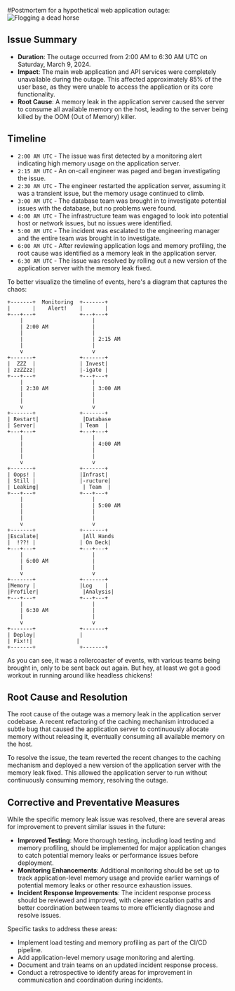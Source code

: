 #Postmortem for a hypothetical web application outage:
![Flogging a dead horse](post-mortem-meetings.jpg)

## Issue Summary

- **Duration**: The outage occurred from 2:00 AM to 6:30 AM UTC on Saturday, March 9, 2024.
- **Impact**: The main web application and API services were completely unavailable during the outage. This affected approximately 85% of the user base, as they were unable to access the application or its core functionality.
- **Root Cause**: A memory leak in the application server caused the server to consume all available memory on the host, leading to the server being killed by the OOM (Out of Memory) killer.

## Timeline

- `2:00 AM UTC` - The issue was first detected by a monitoring alert indicating high memory usage on the application server.
- `2:15 AM UTC` - An on-call engineer was paged and began investigating the issue.
- `2:30 AM UTC` - The engineer restarted the application server, assuming it was a transient issue, but the memory usage continued to climb.
- `3:00 AM UTC` - The database team was brought in to investigate potential issues with the database, but no problems were found.
- `4:00 AM UTC` - The infrastructure team was engaged to look into potential host or network issues, but no issues were identified.
- `5:00 AM UTC` - The incident was escalated to the engineering manager and the entire team was brought in to investigate.
- `6:00 AM UTC` - After reviewing application logs and memory profiling, the root cause was identified as a memory leak in the application server.
- `6:30 AM UTC` - The issue was resolved by rolling out a new version of the application server with the memory leak fixed.

To better visualize the timeline of events, here's a diagram that captures the chaos:

```
+-------+  Monitoring  +-------+
|       |    Alert!    |       |
+---+---+              +---+---+
    |                      |
    | 2:00 AM              |
    |                      |
    |                      | 2:15 AM
    |                      |
    v                      v
+-------+              +-------+
|  ZZZ  |              | Invest|
| zzZZzz|              |-igate |
+---+---+              +---+---+
    |                      |
    | 2:30 AM              | 3:00 AM
    |                      |
    |                      |
    v                      v
+-------+              +-------+
| Restart|              |Database
| Server|              | Team  |
+---+---+              +---+---+
    |                      |
    |                      | 4:00 AM
    |                      |
    |                      |
    v                      v
+-------+              +-------+
| Oops! |              |Infrast|
| Still |              |-ructure|
| Leaking|              | Team  |
+---+---+              +---+---+
    |                      |
    |                      | 5:00 AM
    |                      |
    |                      |
    v                      v
+-------+              +-------+
|Escalate|              |All Hands
|  !??! |              | On Deck|
+---+---+              +---+---+
    |                      |
    | 6:00 AM              | 
    |                      |
    v                      v
+-------+              +-------+
|Memory |              |Log    |
|Profiler|              |Analysis|
+---+---+              +---+---+
    |                      |
    | 6:30 AM              |
    |                      |
    v                      v
+-------+              +-------+
| Deploy|              |         
| Fix!!|              |         
+-------+              +-------+
```

As you can see, it was a rollercoaster of events, with various teams being brought in, only to be sent back out again. But hey, at least we got a good workout in running around like headless chickens!

## Root Cause and Resolution

The root cause of the outage was a memory leak in the application server codebase. A recent refactoring of the caching mechanism introduced a subtle bug that caused the application server to continuously allocate memory without releasing it, eventually consuming all available memory on the host.

To resolve the issue, the team reverted the recent changes to the caching mechanism and deployed a new version of the application server with the memory leak fixed. This allowed the application server to run without continuously consuming memory, resolving the outage.

## Corrective and Preventative Measures

While the specific memory leak issue was resolved, there are several areas for improvement to prevent similar issues in the future:

- **Improved Testing**: More thorough testing, including load testing and memory profiling, should be implemented for major application changes to catch potential memory leaks or performance issues before deployment.
- **Monitoring Enhancements**: Additional monitoring should be set up to track application-level memory usage and provide earlier warnings of potential memory leaks or other resource exhaustion issues.
- **Incident Response Improvements**: The incident response process should be reviewed and improved, with clearer escalation paths and better coordination between teams to more efficiently diagnose and resolve issues.

Specific tasks to address these areas:

- Implement load testing and memory profiling as part of the CI/CD pipeline.
- Add application-level memory usage monitoring and alerting.
- Document and train teams on an updated incident response process.
- Conduct a retrospective to identify areas for improvement in communication and coordination during incidents.
